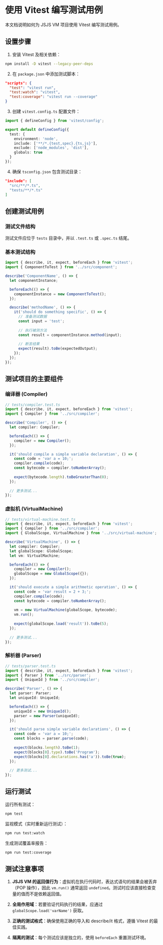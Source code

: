 # 使用 Vitest 编写测试用例

本文档说明如何为 JSJS VM 项目使用 Vitest 编写测试用例。

## 设置步骤

1. 安装 Vitest 及相关依赖：

```bash
npm install -D vitest --legacy-peer-deps
```

2. 在 `package.json` 中添加测试脚本：

```json
"scripts": {
  "test": "vitest run",
  "test:watch": "vitest",
  "test:coverage": "vitest run --coverage"
}
```

3. 创建 `vitest.config.ts` 配置文件：

```typescript
import { defineConfig } from 'vitest/config';

export default defineConfig({
  test: {
    environment: 'node',
    include: ['**/*.{test,spec}.{ts,js}'],
    exclude: ['node_modules', 'dist'],
    globals: true
  }
});
```

4. 确保 `tsconfig.json` 包含测试目录：

```json
"include": [
  "src/**/*.ts",
  "tests/**/*.ts"
]
```

## 创建测试用例

### 测试文件结构

测试文件应位于 `tests` 目录中，并以 `.test.ts` 或 `.spec.ts` 结尾。

### 基本测试结构

```typescript
import { describe, it, expect, beforeEach } from 'vitest';
import { ComponentToTest } from '../src/component';

describe('ComponentName', () => {
  let componentInstance;

  beforeEach(() => {
    componentInstance = new ComponentToTest();
  });

  describe('methodName', () => {
    it('should do something specific', () => {
      // 准备测试数据
      const input = 'test';
      
      // 执行被测方法
      const result = componentInstance.method(input);
      
      // 断言结果
      expect(result).toBe(expectedOutput);
    });
  });
});
```

## 测试项目的主要组件

### 编译器 (Compiler)

```typescript
// tests/compiler.test.ts
import { describe, it, expect, beforeEach } from 'vitest';
import { Compiler } from '../src/compiler';

describe('Compiler', () => {
  let compiler: Compiler;

  beforeEach(() => {
    compiler = new Compiler();
  });

  it('should compile a simple variable declaration', () => {
    const code = 'var a = 10;';
    compiler.compile(code);
    const bytecode = compiler.toNumberArray();
    
    expect(bytecode.length).toBeGreaterThan(0);
  });
  
  // 更多测试...
});
```

### 虚拟机 (VirtualMachine)

```typescript
// tests/virtual-machine.test.ts
import { describe, it, expect, beforeEach } from 'vitest';
import { Compiler } from '../src/compiler';
import { GlobalScope, VirtualMachine } from '../src/virtual-machine';

describe('VirtualMachine', () => {
  let compiler: Compiler;
  let globalScope: GlobalScope;
  let vm: VirtualMachine;

  beforeEach(() => {
    compiler = new Compiler();
    globalScope = new GlobalScope({});
  });

  it('should execute a simple arithmetic operation', () => {
    const code = 'var result = 2 + 3;';
    compiler.compile(code);
    const bytecode = compiler.toNumberArray();
    
    vm = new VirtualMachine(globalScope, bytecode);
    vm.run();
    
    expect(globalScope.load('result')).toBe(5);
  });
  
  // 更多测试...
});
```

### 解析器 (Parser)

```typescript
// tests/parser.test.ts
import { describe, it, expect, beforeEach } from 'vitest';
import { Parser } from '../src/parser';
import { UniqueId } from '../src/compiler';

describe('Parser', () => {
  let parser: Parser;
  let uniqueId: UniqueId;

  beforeEach(() => {
    uniqueId = new UniqueId();
    parser = new Parser(uniqueId);
  });

  it('should parse simple variable declarations', () => {
    const code = 'var a = 10;';
    const blocks = parser.parse(code);
    
    expect(blocks.length).toBe(1);
    expect(blocks[0].type).toBe('Program');
    expect(blocks[0].declarations.has('a')).toBe(true);
  });
  
  // 更多测试...
});
```

## 运行测试

运行所有测试：

```bash
npm test
```

监视模式（实时重新运行测试）：

```bash
npm run test:watch
```

生成测试覆盖率报告：

```bash
npm run test:coverage
```

## 测试注意事项

1. **JSJS VM 的返回值行为**：虚拟机在执行代码时，表达式语句的结果会被丢弃（POP 操作），因此 `vm.run()` 通常返回 `undefined`。测试时应该直接检查变量的值而不是依赖返回值。

2. **全局作用域**：若要验证代码执行的结果，应通过 `globalScope.load('varName')` 获取。

3. **正确的测试格式**：确保使用正确的导入和 describe/it 格式，遵循 Vitest 的最佳实践。

4. **隔离的测试**：每个测试应该是独立的，使用 `beforeEach` 重置测试环境。 